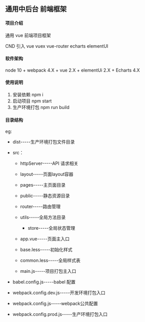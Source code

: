## 通用中后台 前端框架

#### 项目介绍
通用 vue 前端项目框架 

CND 引入 vue vuex vue-router echarts  elementUI

#### 软件架构
 node 10 +
 webpack 4.X +
 vue 2.X + 
 elementUi 2.X + Echarts 4.X
 
#### 使用说明

1. 安装依赖  npm i
2. 启动项目  npm start
3. 生产环境打包 npm run build
#### 目录结构

eg:
* dist-----生产环境打包文件目录  
* src：    
    * httpServer-----API 请求相关
    
    * layout-----页面layout容器
    * pages-----主页面目录
    * public-----静态资源目录
    * router-----路由管理
    * utils-----全局方法目录
        * store-----全局状态管理
    * app.vue-----页面主入口
    * base.less-----初始化样式
    * common.less-----全局样式表
    * main.js-----项目打包主入口
* babel.config.js-----babel 配置

* webpack.config.dev.js-----开发环境打包入口
* webpack.config.js-----webpack公共配置
* webpack.config.prod.js-----生产环境打包入口
        

